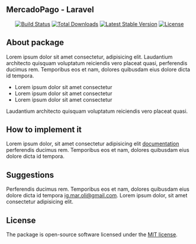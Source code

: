 <p align="center"><h2>MercadoPago - Laravel</h2></p>

<p align="center">
<a href="https://packagist.org/packages/ignaciom/package-mercadopago"><img src="https://poser.pugx.org/ignaciom/package-mercadopago/v/stable" alt="Build Status"></a>
<a href="https://packagist.org/packages/ignaciom/package-mercadopago"><img src="https://poser.pugx.org/ignaciom/package-mercadopago/downloads" alt="Total Downloads"></a>
<a href="https://packagist.org/packages/ignaciom/package-mercadopago"><img src="https://poser.pugx.org/ignaciom/package-mercadopago/v/unstable" alt="Latest Stable Version"></a>
<a href="https://packagist.org/packages/ignaciom/package-mercadopago"><img src="https://poser.pugx.org/ignaciom/package-mercadopago/license" alt="License"></a>
</p>

## About package

Lorem ipsum dolor sit amet consectetur, adipisicing elit. Laudantium architecto quisquam voluptatum reiciendis vero placeat quasi, perferendis ducimus rem. Temporibus eos et nam, dolores quibusdam eius dolore dicta id tempora.

- Lorem ipsum dolor sit amet consectetur
- Lorem ipsum dolor sit amet consectetur
- Lorem ipsum dolor sit amet consectetur

Laudantium architecto quisquam voluptatum reiciendis vero placeat quasi.

## How to implement it

Lorem ipsum dolor, sit amet consectetur adipisicing elit [documentation](https://ignaciomartins.com/docs) perferendis ducimus rem. Temporibus eos et nam, dolores quibusdam eius dolore dicta id tempora.

## Suggestions

Perferendis ducimus rem. Temporibus eos et nam, dolores quibusdam eius dolore dicta id tempora [ig.mar.oli@gmail.com](mailto:ig.mar.oli@gmail.com). Lorem ipsum dolor, sit amet consectetur adipisicing elit.

## License

The package is open-source software licensed under the [MIT license](https://opensource.org/licenses/MIT).
